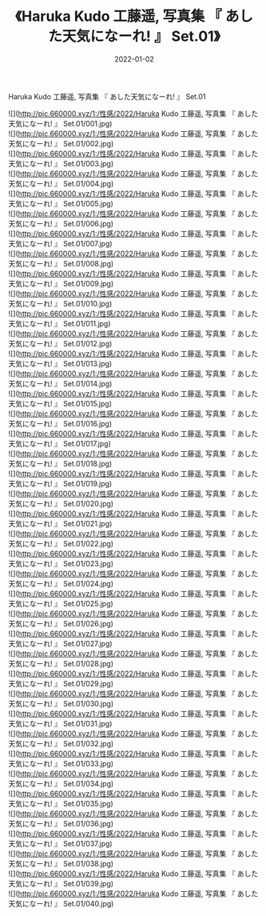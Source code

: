 ﻿---
layout: post
title:  《Haruka Kudo 工藤遥, 写真集 『 あした天気になーれ! 』 Set.01》
date:   2022-01-02
img: http://pic.660000.xyz/1:/性感/2022/Haruka Kudo 工藤遥, 写真集 『 あした天気になーれ! 』 Set.01/000.jpg
categories: [美女, 清纯, 唯美]
---

Haruka Kudo 工藤遥, 写真集 『 あした天気になーれ! 』 Set.01

  ![](http://pic.660000.xyz/1:/性感/2022/Haruka Kudo 工藤遥, 写真集 『 あした天気になーれ! 』 Set.01/001.jpg) <br> ![](http://pic.660000.xyz/1:/性感/2022/Haruka Kudo 工藤遥, 写真集 『 あした天気になーれ! 』 Set.01/002.jpg) <br> ![](http://pic.660000.xyz/1:/性感/2022/Haruka Kudo 工藤遥, 写真集 『 あした天気になーれ! 』 Set.01/003.jpg) <br> ![](http://pic.660000.xyz/1:/性感/2022/Haruka Kudo 工藤遥, 写真集 『 あした天気になーれ! 』 Set.01/004.jpg) <br> ![](http://pic.660000.xyz/1:/性感/2022/Haruka Kudo 工藤遥, 写真集 『 あした天気になーれ! 』 Set.01/005.jpg) <br> ![](http://pic.660000.xyz/1:/性感/2022/Haruka Kudo 工藤遥, 写真集 『 あした天気になーれ! 』 Set.01/006.jpg) <br> ![](http://pic.660000.xyz/1:/性感/2022/Haruka Kudo 工藤遥, 写真集 『 あした天気になーれ! 』 Set.01/007.jpg) <br> ![](http://pic.660000.xyz/1:/性感/2022/Haruka Kudo 工藤遥, 写真集 『 あした天気になーれ! 』 Set.01/008.jpg) <br> ![](http://pic.660000.xyz/1:/性感/2022/Haruka Kudo 工藤遥, 写真集 『 あした天気になーれ! 』 Set.01/009.jpg) <br> ![](http://pic.660000.xyz/1:/性感/2022/Haruka Kudo 工藤遥, 写真集 『 あした天気になーれ! 』 Set.01/010.jpg) <br> ![](http://pic.660000.xyz/1:/性感/2022/Haruka Kudo 工藤遥, 写真集 『 あした天気になーれ! 』 Set.01/011.jpg) <br> ![](http://pic.660000.xyz/1:/性感/2022/Haruka Kudo 工藤遥, 写真集 『 あした天気になーれ! 』 Set.01/012.jpg) <br> ![](http://pic.660000.xyz/1:/性感/2022/Haruka Kudo 工藤遥, 写真集 『 あした天気になーれ! 』 Set.01/013.jpg) <br> ![](http://pic.660000.xyz/1:/性感/2022/Haruka Kudo 工藤遥, 写真集 『 あした天気になーれ! 』 Set.01/014.jpg) <br> ![](http://pic.660000.xyz/1:/性感/2022/Haruka Kudo 工藤遥, 写真集 『 あした天気になーれ! 』 Set.01/015.jpg) <br> ![](http://pic.660000.xyz/1:/性感/2022/Haruka Kudo 工藤遥, 写真集 『 あした天気になーれ! 』 Set.01/016.jpg) <br> ![](http://pic.660000.xyz/1:/性感/2022/Haruka Kudo 工藤遥, 写真集 『 あした天気になーれ! 』 Set.01/017.jpg) <br> ![](http://pic.660000.xyz/1:/性感/2022/Haruka Kudo 工藤遥, 写真集 『 あした天気になーれ! 』 Set.01/018.jpg) <br> ![](http://pic.660000.xyz/1:/性感/2022/Haruka Kudo 工藤遥, 写真集 『 あした天気になーれ! 』 Set.01/019.jpg) <br> ![](http://pic.660000.xyz/1:/性感/2022/Haruka Kudo 工藤遥, 写真集 『 あした天気になーれ! 』 Set.01/020.jpg) <br> ![](http://pic.660000.xyz/1:/性感/2022/Haruka Kudo 工藤遥, 写真集 『 あした天気になーれ! 』 Set.01/021.jpg) <br> ![](http://pic.660000.xyz/1:/性感/2022/Haruka Kudo 工藤遥, 写真集 『 あした天気になーれ! 』 Set.01/022.jpg) <br> ![](http://pic.660000.xyz/1:/性感/2022/Haruka Kudo 工藤遥, 写真集 『 あした天気になーれ! 』 Set.01/023.jpg) <br> ![](http://pic.660000.xyz/1:/性感/2022/Haruka Kudo 工藤遥, 写真集 『 あした天気になーれ! 』 Set.01/024.jpg) <br> ![](http://pic.660000.xyz/1:/性感/2022/Haruka Kudo 工藤遥, 写真集 『 あした天気になーれ! 』 Set.01/025.jpg) <br> ![](http://pic.660000.xyz/1:/性感/2022/Haruka Kudo 工藤遥, 写真集 『 あした天気になーれ! 』 Set.01/026.jpg) <br> ![](http://pic.660000.xyz/1:/性感/2022/Haruka Kudo 工藤遥, 写真集 『 あした天気になーれ! 』 Set.01/027.jpg) <br> ![](http://pic.660000.xyz/1:/性感/2022/Haruka Kudo 工藤遥, 写真集 『 あした天気になーれ! 』 Set.01/028.jpg) <br> ![](http://pic.660000.xyz/1:/性感/2022/Haruka Kudo 工藤遥, 写真集 『 あした天気になーれ! 』 Set.01/029.jpg) <br> ![](http://pic.660000.xyz/1:/性感/2022/Haruka Kudo 工藤遥, 写真集 『 あした天気になーれ! 』 Set.01/030.jpg) <br> ![](http://pic.660000.xyz/1:/性感/2022/Haruka Kudo 工藤遥, 写真集 『 あした天気になーれ! 』 Set.01/031.jpg) <br> ![](http://pic.660000.xyz/1:/性感/2022/Haruka Kudo 工藤遥, 写真集 『 あした天気になーれ! 』 Set.01/032.jpg) <br> ![](http://pic.660000.xyz/1:/性感/2022/Haruka Kudo 工藤遥, 写真集 『 あした天気になーれ! 』 Set.01/033.jpg) <br> ![](http://pic.660000.xyz/1:/性感/2022/Haruka Kudo 工藤遥, 写真集 『 あした天気になーれ! 』 Set.01/034.jpg) <br> ![](http://pic.660000.xyz/1:/性感/2022/Haruka Kudo 工藤遥, 写真集 『 あした天気になーれ! 』 Set.01/035.jpg) <br> ![](http://pic.660000.xyz/1:/性感/2022/Haruka Kudo 工藤遥, 写真集 『 あした天気になーれ! 』 Set.01/036.jpg) <br> ![](http://pic.660000.xyz/1:/性感/2022/Haruka Kudo 工藤遥, 写真集 『 あした天気になーれ! 』 Set.01/037.jpg) <br> ![](http://pic.660000.xyz/1:/性感/2022/Haruka Kudo 工藤遥, 写真集 『 あした天気になーれ! 』 Set.01/038.jpg) <br> ![](http://pic.660000.xyz/1:/性感/2022/Haruka Kudo 工藤遥, 写真集 『 あした天気になーれ! 』 Set.01/039.jpg) <br> ![](http://pic.660000.xyz/1:/性感/2022/Haruka Kudo 工藤遥, 写真集 『 あした天気になーれ! 』 Set.01/040.jpg) <br>